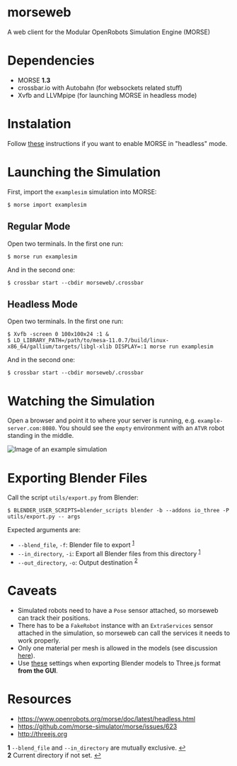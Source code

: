 morseweb
========
A web client for the Modular OpenRobots Simulation Engine (MORSE)

# Dependencies
+ MORSE **1.3**
+ crossbar.io with Autobahn (for websockets related stuff)
+ Xvfb and LLVMpipe (for launching MORSE in headless mode)

# Instalation
Follow [these](https://www.openrobots.org/morse/doc/latest/headless.html) instructions if you want to enable MORSE in "headless" mode.

# Launching the Simulation
First, import the `examplesim` simulation into MORSE:
```
$ morse import examplesim
```

## Regular Mode
Open two terminals. In the first one run:
```
$ morse run examplesim
```
And in the second one:
```
$ crossbar start --cbdir morseweb/.crossbar
```

## Headless Mode
Open two terminals. In the first one run:
```
$ Xvfb -screen 0 100x100x24 :1 &
$ LD_LIBRARY_PATH=/path/to/mesa-11.0.7/build/linux-x86_64/gallium/targets/libgl-xlib DISPLAY=:1 morse run examplesim
```
And in the second one:
```
$ crossbar start --cbdir morseweb/.crossbar
```

# Watching the Simulation
Open a browser and point it to where your server is running, e.g. `example-server.com:8080`. You should see the `empty` environment with an `ATVR` robot standing in the middle.

![Image of an example simulation](http://i.imgur.com/aAkIpAx.png)

# Exporting Blender Files
Call the script `utils/export.py` from Blender:
```
$ BLENDER_USER_SCRIPTS=blender_scripts blender -b --addons io_three -P utils/export.py -- args
```

Expected arguments are:
+ `--blend_file`, `-f`: Blender file to export <sup id="a1">[1](#f1)</sup>
+ `--in_directory`, `-i`: Export all Blender files from this directory <sup id="a1">[1](#f1)</sup>
+ `--out_directory`, `-o`: Output destination <sup id="a2">[2](#f2)</sup>

# Caveats
+ Simulated robots need to have a `Pose` sensor attached, so morseweb can track their positions.
+ There has to be a `FakeRobot` instance with an `ExtraServices` sensor attached in the simulation, so morseweb can call the services it needs to work properly.
+ Only one material per mesh is allowed in the models (see discussion [here](https://github.com/mrdoob/three.js/issues/6731#issuecomment-115308900)).
+ Use [these](http://i.imgur.com/upu855O.png) settings when exporting Blender models to Three.js format **from the GUI**.

# Resources
+ https://www.openrobots.org/morse/doc/latest/headless.html
+ https://github.com/morse-simulator/morse/issues/623
+ http://threejs.org

<b id="f1">1</b> `--blend_file` and `--in_directory` are mutually exclusive. [↩](#a1)<br>
<b id="f2">2</b> Current directory if not set. [↩](#a2)
